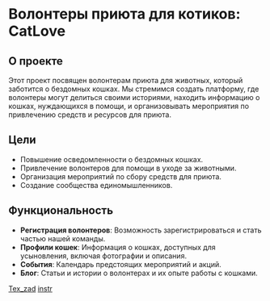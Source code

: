 # Волонтеры приюта для котиков: CatLove
## О проекте

Этот проект посвящен волонтерам приюта для животных, который заботится о бездомных кошках. Мы стремимся создать платформу, где волонтеры могут делиться своими историями, находить информацию о кошках, нуждающихся в помощи, и организовывать мероприятия по привлечению средств и ресурсов для приюта.

## Цели

- Повышение осведомленности о бездомных кошках.
- Привлечение волонтеров для помощи в уходе за животными.
- Организация мероприятий по сбору средств для приюта.
- Создание сообщества единомышленников.

## Функциональность

- **Регистрация волонтеров**: Возможность зарегистрироваться и стать частью нашей команды.
- **Профили кошек**: Информация о кошках, доступных для усыновления, включая фотографии и описания.
- **События**: Календарь предстоящих мероприятий и акций.
- **Блог**: Статьи и истории о волонтерах и их опыте работы с кошками.

[Tex_zad](Tex_zad.md)
[instr](instr.md)